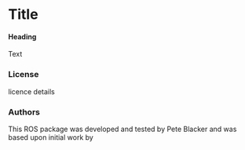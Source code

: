 Title
=======

#### Heading
Text

### License
licence details

### Authors
This ROS package was developed and tested by Pete Blacker and was based upon initial work by 
